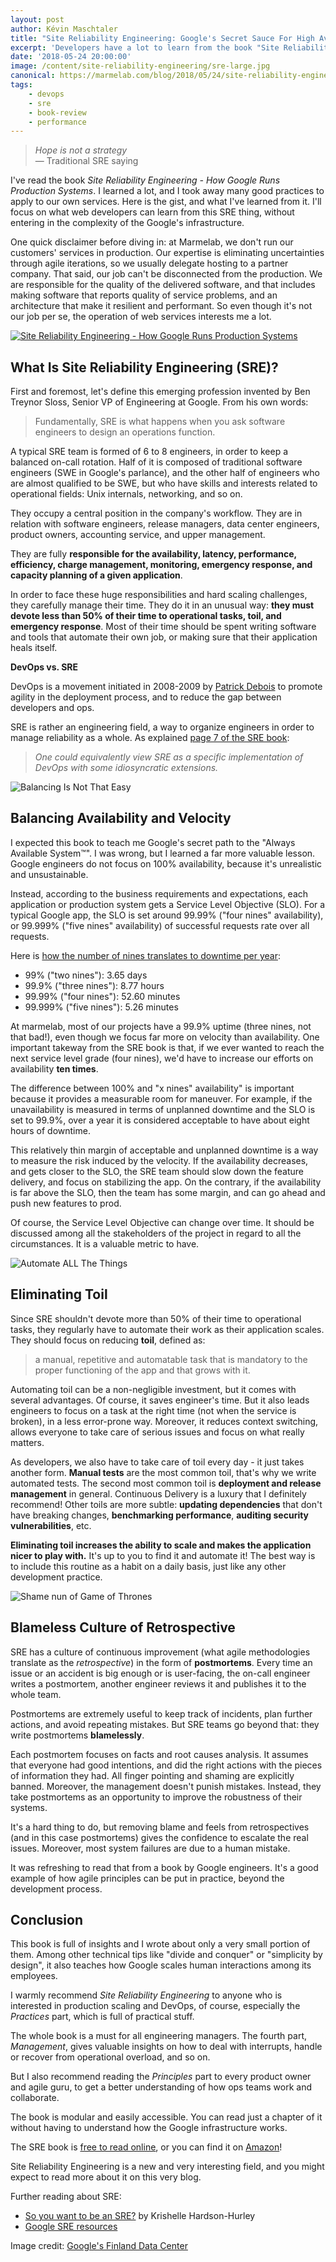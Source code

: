 ```yaml
---
layout: post
author: Kévin Maschtaler
title: "Site Reliability Engineering: Google's Secret Sauce For High Availability And Happy Ops"
excerpt: 'Developers have a lot to learn from the book "Site Reliability Engineering - How Google Runs Production Systems", starting with time management and blameless retrospectives.'
date: '2018-05-24 20:00:00'
image: /content/site-reliability-engineering/sre-large.jpg
canonical: https://marmelab.com/blog/2018/05/24/site-reliability-engineering.html
tags:
    - devops
    - sre
    - book-review
    - performance
---
```


> _Hope is not a strategy_<br />
> — Traditional SRE saying

I've read the book _Site Reliability Engineering - How Google Runs Production Systems_. I learned a lot, and I took away many good practices to apply to our own services. Here is the gist, and what I've learned from it. I'll focus on what web developers can learn from this SRE thing, without entering in the complexity of the Google's infrastructure.

One quick disclaimer before diving in: at Marmelab, we don't run our customers' services in production. Our expertise is eliminating uncertainties through agile iterations, so we usually delegate hosting to a partner company. That said, our job can't be disconnected from the production. We are responsible for the quality of the delivered software, and that includes making software that reports quality of service problems, and an architecture that make it resilient and performant. So even though it's not our job per se, the operation of web services interests me a lot.

[![Site Reliability Engineering - How Google Runs Production Systems](/content/site-reliability-engineering/sre-book.png)](https://landing.google.com/sre/book.html)

## What Is Site Reliability Engineering (SRE)?

First and foremost, let's define this emerging profession invented by Ben Treynor Sloss, Senior VP of Engineering at Google. From his own words:

> Fundamentally, SRE is what happens when you ask software engineers to design an operations function.

A typical SRE team is formed of 6 to 8 engineers, in order to keep a balanced on-call rotation. Half of it is composed of traditional software engineers (SWE in Google's parlance), and the other half of engineers who are almost qualified to be SWE, but who have skills and interests related to operational fields: Unix internals, networking, and so on.

They occupy a central position in the company's workflow. They are in relation with software engineers, release managers, data center engineers, product owners, accounting service, and upper management.

They are fully **responsible for the availability, latency, performance, efficiency, charge management, monitoring, emergency response, and capacity planning of a given application**.

In order to face these huge responsibilities and hard scaling challenges, they carefully manage their time. They do it in an unusual way: **they must devote less than 50% of their time to operational tasks, toil, and emergency response**. Most of their time should be spent writing software and tools that automate their own job, or making sure that their application heals itself.

**DevOps vs. SRE**

DevOps is a movement initiated in 2008-2009 by [Patrick Debois](https://twitter.com/patrickdebois) to promote agility in the deployment process, and to reduce the gap between developers and ops.

SRE is rather an engineering field, a way to organize engineers in order to manage reliability as a whole. As explained [page 7 of the SRE book](https://landing.google.com/sre/book/chapters/introduction.html#devops-or-sre-8OS8HmcX):

> _One could equivalently view SRE as a specific implementation of DevOps with some idiosyncratic extensions._

![Balancing Is Not That Easy](https://media.giphy.com/media/zjF9aoAIrrjCE/giphy.gif)

## Balancing Availability and Velocity

I expected this book to teach me Google's secret path to the "Always Available System™". I was wrong, but I learned a far more valuable lesson. Google engineers do not focus on 100% availability, because it's unrealistic and unsustainable.

Instead, according to the business requirements and expectations, each application or production system gets a Service Level Objective (SLO). For a typical Google app, the SLO is set around 99.99% ("four nines" availability), or 99.999% ("five nines" availability) of successful requests rate over all requests.

Here is [how the number of nines translates to downtime per year](https://en.wikipedia.org/wiki/High_availability#Percentage_calculation):

-   99% ("two nines"): 3.65 days
-   99.9% ("three nines"): 8.77 hours
-   99.99% ("four nines"): 52.60 minutes
-   99.999% ("five nines"): 5.26 minutes

At marmelab, most of our projects have a 99.9% uptime (three nines, not that bad!), even though we focus far more on velocity than availability. One important takeway from the SRE book is that, if we ever wanted to reach the next service level grade (four nines), we'd have to increase our efforts on availability **ten times**.

The difference between 100% and "x nines" availability" is important because it provides a measurable room for maneuver. For example, if the unavailability is measured in terms of unplanned downtime and the SLO is set to 99.9%, over a year it is considered acceptable to have about eight hours of downtime.

This relatively thin margin of acceptable and unplanned downtime is a way to measure the risk induced by the velocity. If the availability decreases, and gets closer to the SLO, the SRE team should slow down the feature delivery, and focus on stabilizing the app. On the contrary, if the availability is far above the SLO, then the team has some margin, and can go ahead and push new features to prod.

Of course, the Service Level Objective can change over time. It should be discussed among all the stakeholders of the project in regard to all the circumstances. It is a valuable metric to have.

![Automate ALL The Things](https://cdn-images-1.medium.com/max/1600/1*TKt92huSBbSnbRNuAVTx_A.jpeg)

## Eliminating Toil

Since SRE shouldn't devote more than 50% of their time to operational tasks, they regularly have to automate their work as their application scales. They should focus on reducing **toil**, defined as:

> a manual, repetitive and automatable task that is mandatory to the proper functioning of the app and that grows with it.

Automating toil can be a non-negligible investment, but it comes with several advantages. Of course, it saves engineer's time. But it also leads engineers to focus on a task at the right time (not when the service is broken), in a less error-prone way. Moreover, it reduces context switching, allows everyone to take care of serious issues and focus on what really matters.

As developers, we also have to take care of toil every day - it just takes another form. **Manual tests** are the most common toil, that's why we write automated tests. The second most common toil is **deployment and release management** in general. Continuous Delivery is a luxury that I definitely recommend! Other toils are more subtle: **updating dependencies** that don't have breaking changes, **benchmarking performance**, **auditing security vulnerabilities**, etc.

**Eliminating toil increases the ability to scale and makes the application nicer to play with.** It's up to you to find it and automate it! The best way is to include this routine as a habit on a daily basis, just like any other development practice.

![Shame nun of Game of Thrones](https://pbs.twimg.com/media/CVkAep3UkAAXUXT.jpg:large)

## Blameless Culture of Retrospective

SRE has a culture of continuous improvement (what agile methodologies translate as the _retrospective_) in the form of **postmortems**. Every time an issue or an accident is big enough or is user-facing, the on-call engineer writes a postmortem, another engineer reviews it and publishes it to the whole team.

Postmortems are extremely useful to keep track of incidents, plan further actions, and avoid repeating mistakes. But SRE teams go beyond that: they write postmortems **blamelessly**.

Each postmortem focuses on facts and root causes analysis. It assumes that everyone had good intentions, and did the right actions with the pieces of information they had. All finger pointing and shaming are explicitly banned. Moreover, the management doesn't punish mistakes. Instead, they take postmortems as an opportunity to improve the robustness of their systems.

It's a hard thing to do, but removing blame and feels from retrospectives (and in this case postmortems) gives the confidence to escalate the real issues. Moreover, most system failures are due to a human mistake.

It was refreshing to read that from a book by Google engineers. It's a good example of how agile principles can be put in practice, beyond the development process.

## Conclusion

This book is full of insights and I wrote about only a very small portion of them. Among other technical tips like "divide and conquer" or "simplicity by design", it also teaches how Google scales human interactions among its employees.

I warmly recommend _Site Reliability Engineering_ to anyone who is interested in production scaling and DevOps, of course, especially the _Practices_ part, which is full of practical stuff.

The whole book is a must for all engineering managers. The fourth part, _Management_, gives valuable insights on how to deal with interrupts, handle or recover from operational overload, and so on.

But I also recommend reading the _Principles_ part to every product owner and agile guru, to get a better understanding of how ops teams work and collaborate.

The book is modular and easily accessible. You can read just a chapter of it without having to understand how the Google infrastructure works.

The SRE book is [free to read online](https://landing.google.com/sre/book.html), or you can find it on [Amazon](http://amzn.eu/8N8FRhV)!

Site Reliability Engineering is a new and very interesting field, and you might expect to read more about it on this very blog.

Further reading about SRE:

-   [So you want to be an SRE?](https://hackernoon.com/so-you-want-to-be-an-sre-34e832357a8c) by Krishelle Hardson-Hurley
-   [Google SRE resources](https://landing.google.com/sre/resources.html)

Image credit: [Google's Finland Data Center](https://www.utilityclick.com/google-energy/)
